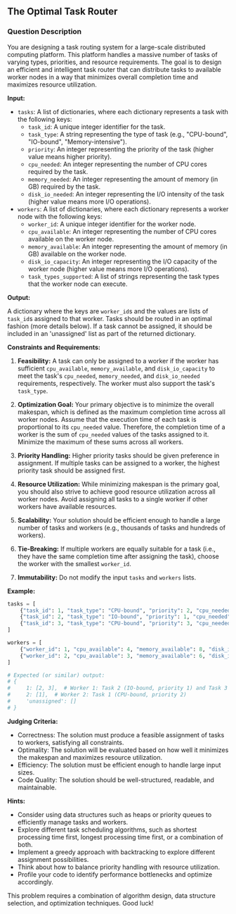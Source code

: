 ## The Optimal Task Router

### Question Description

You are designing a task routing system for a large-scale distributed computing platform. This platform handles a massive number of tasks of varying types, priorities, and resource requirements. The goal is to design an efficient and intelligent task router that can distribute tasks to available worker nodes in a way that minimizes overall completion time and maximizes resource utilization.

**Input:**

*   `tasks`: A list of dictionaries, where each dictionary represents a task with the following keys:
    *   `task_id`: A unique integer identifier for the task.
    *   `task_type`: A string representing the type of task (e.g., "CPU-bound", "IO-bound", "Memory-intensive").
    *   `priority`: An integer representing the priority of the task (higher value means higher priority).
    *   `cpu_needed`: An integer representing the number of CPU cores required by the task.
    *   `memory_needed`: An integer representing the amount of memory (in GB) required by the task.
    *   `disk_io_needed`: An integer representing the I/O intensity of the task (higher value means more I/O operations).
*   `workers`: A list of dictionaries, where each dictionary represents a worker node with the following keys:
    *   `worker_id`: A unique integer identifier for the worker node.
    *   `cpu_available`: An integer representing the number of CPU cores available on the worker node.
    *   `memory_available`: An integer representing the amount of memory (in GB) available on the worker node.
    *   `disk_io_capacity`: An integer representing the I/O capacity of the worker node (higher value means more I/O operations).
    *   `task_types_supported`: A list of strings representing the task types that the worker node can execute.

**Output:**

A dictionary where the keys are `worker_id`s and the values are lists of `task_id`s assigned to that worker. Tasks should be routed in an optimal fashion (more details below). If a task cannot be assigned, it should be included in an 'unassigned' list as part of the returned dictionary.

**Constraints and Requirements:**

1.  **Feasibility:** A task can only be assigned to a worker if the worker has sufficient `cpu_available`, `memory_available`, and `disk_io_capacity` to meet the task's `cpu_needed`, `memory_needed`, and `disk_io_needed` requirements, respectively. The worker must also support the task's `task_type`.

2.  **Optimization Goal:** Your primary objective is to minimize the overall makespan, which is defined as the maximum completion time across all worker nodes. Assume that the execution time of each task is proportional to its `cpu_needed` value. Therefore, the completion time of a worker is the sum of `cpu_needed` values of the tasks assigned to it. Minimize the maximum of these sums across all workers.

3.  **Priority Handling:** Higher priority tasks should be given preference in assignment. If multiple tasks can be assigned to a worker, the highest priority task should be assigned first.

4.  **Resource Utilization:** While minimizing makespan is the primary goal, you should also strive to achieve good resource utilization across all worker nodes. Avoid assigning all tasks to a single worker if other workers have available resources.

5.  **Scalability:** Your solution should be efficient enough to handle a large number of tasks and workers (e.g., thousands of tasks and hundreds of workers).

6.  **Tie-Breaking:** If multiple workers are equally suitable for a task (i.e., they have the same completion time after assigning the task), choose the worker with the smallest `worker_id`.

7.  **Immutability:** Do not modify the input `tasks` and `workers` lists.

**Example:**

```python
tasks = [
    {"task_id": 1, "task_type": "CPU-bound", "priority": 2, "cpu_needed": 2, "memory_needed": 4, "disk_io_needed": 1},
    {"task_id": 2, "task_type": "IO-bound", "priority": 1, "cpu_needed": 1, "memory_needed": 2, "disk_io_needed": 3},
    {"task_id": 3, "task_type": "CPU-bound", "priority": 3, "cpu_needed": 3, "memory_needed": 6, "disk_io_needed": 2},
]

workers = [
    {"worker_id": 1, "cpu_available": 4, "memory_available": 8, "disk_io_capacity": 4, "task_types_supported": ["CPU-bound", "IO-bound"]},
    {"worker_id": 2, "cpu_available": 3, "memory_available": 6, "disk_io_capacity": 2, "task_types_supported": ["CPU-bound"]},
]

# Expected (or similar) output:
# {
#     1: [2, 3],  # Worker 1: Task 2 (IO-bound, priority 1) and Task 3 (CPU-bound, priority 3)
#     2: [1],  # Worker 2: Task 1 (CPU-bound, priority 2)
#     'unassigned': []
# }
```

**Judging Criteria:**

*   Correctness: The solution must produce a feasible assignment of tasks to workers, satisfying all constraints.
*   Optimality: The solution will be evaluated based on how well it minimizes the makespan and maximizes resource utilization.
*   Efficiency: The solution must be efficient enough to handle large input sizes.
*   Code Quality: The solution should be well-structured, readable, and maintainable.

**Hints:**

*   Consider using data structures such as heaps or priority queues to efficiently manage tasks and workers.
*   Explore different task scheduling algorithms, such as shortest processing time first, longest processing time first, or a combination of both.
*   Implement a greedy approach with backtracking to explore different assignment possibilities.
*   Think about how to balance priority handling with resource utilization.
*   Profile your code to identify performance bottlenecks and optimize accordingly.

This problem requires a combination of algorithm design, data structure selection, and optimization techniques. Good luck!

